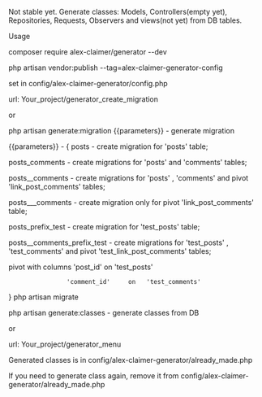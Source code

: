 Not stable yet.
Generate classes: Models, Controllers(empty yet), Repositories, Requests, Observers and views(not yet)
from DB tables.

Usage

composer require alex-claimer/generator --dev

php artisan vendor:publish --tag=alex-claimer-generator-config

set in config/alex-claimer-generator/config.php





url: Your_project/generator_create_migration 

or

php artisan generate:migration {{parameters}}  -  generate migration 

{{parameters}}  -  {
posts - create migration for 'posts' table;

posts_comments - create migrations for 'posts' and 'comments' tables;

posts__comments - create migrations for 'posts' , 'comments' and
pivot 'link_post_comments' tables;


posts___comments - create migration only for pivot 'link_post_comments' table;



posts_prefix_test - create migration for 'test_posts' table;

posts__comments_prefix_test - create migrations for 'test_posts' , 'test_comments' and
                              pivot 'test_link_post_comments' tables;
                                                            
pivot with columns  'post_id'     on   'test_posts' 

                    'comment_id'     on   'test_comments'                      

}
php artisan migrate

php artisan generate:classes  - generate classes from DB


or

url: Your_project/generator_menu

Generated classes is in config/alex-claimer-generator/already_made.php

If you need to generate class again, remove it from
config/alex-claimer-generator/already_made.php




